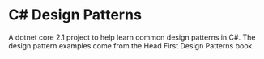 # C# Design Patterns

A dotnet core 2.1 project to help learn common design patterns in C#. The design pattern examples come from the Head First Design Patterns book.